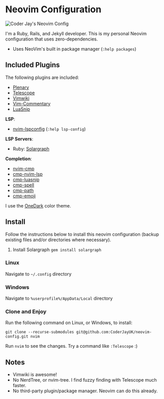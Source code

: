 # Neovim Configuration

![Coder Jay's Neovim Config](https://github.com/CoderJayUK/neovim-config/example.png)

I'm a Ruby, Rails, and Jekyll developer. This is my personal Neovim configuration that uses zero-dependencies.

* Uses NeoVim's built in package manager (`:help packages`)

## Included Plugins

The following plugins are included:

* [Plenary](https://github.com/nvim-lua/plenary.nvim)
* [Telescope](https://github.com/nvim-telescope/telescope.nvim)
* [Vimwiki](https://github.com/vimwiki/vimwiki)
* [Vim-Commentary](https://github.com/tpope/vim-commentary)
* [LuaSnip](https://github.com/L3MON4D3/LuaSnip)

**LSP**:

* [nvim-lspconfig](https://github.com/neovim/nvim-lspconfig) (`:help lsp-config`)

**LSP Servers**:

* Ruby: [Solargraph](https://github.com/castwide/solargraph)

**Completion**:

* [nvim-cmp](https://github.com/hrsh7th/nvim-cmp)
* [cmp-nvim-lsp](https://github.com/hrsh7th/cmp-nvim-lsp)
* [cmp-luasnip](https://github.com/saadparwaiz1/cmp_luasnip)
* [cmp-spell](https://github.com/f3fora/cmp-spell)
* [cmp-path](https://github.com/hrsh7th/cmp-path)
* [cmp-emoji](https://github.com/hrsh7th/cmp-emoji)

I use the [OneDark](https://github.com/navarasu/onedark.nvim) color theme.

## Install

Follow the instructions below to install this neovim configuration (backup existing files and/or directories where necessary).

1. Install Solargraph `gem install solargraph`

### Linux

Navigate to `~/.config` directory

### Windows

Navigate to `%userprofile%/AppData/Local` directory

### Clone and Enjoy

Run the following command on Linux, or Windows, to install:

    git clone --recurse-submodules git@github.com:CoderJayUK/neovim-config.git nvim

Run `nvim` to see the changes. Try a command like `:Telescope` :)

## Notes

* Vimwiki is awesome!
* No NerdTree, or nvim-tree. I find fuzzy finding with Telescope much faster.
* No third-party plugin/package manager. Neovim can do this already.
